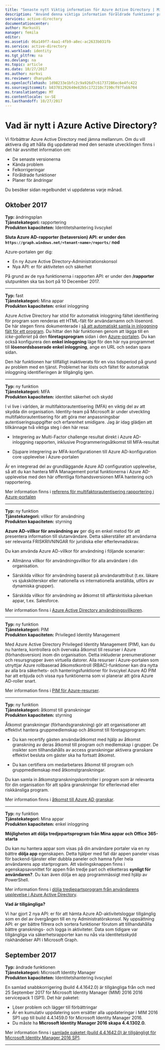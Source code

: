 ```yaml
---
title: "Senaste nytt Viktig information för Azure Active Directory | Microsoft Docs"
description: "Använd denna viktiga information föråldrade funktioner programfel korrigeringar, om du vill hålla kontakten med de senaste versionerna kända problem och planerar för ändringar i Azure Active Directory (AD Azure)."
services: active-directory
documentationcenter: 
author: MarkusVi
manager: femila
editor: 
ms.assetid: 06a149f7-4aa1-4fb9-a8ec-ac2633b031fb
ms.service: active-directory
ms.workload: identity
ms.tgt_pltfrm: na
ms.devlang: na
ms.topic: article
ms.date: 10/27/2017
ms.author: markvi
ms.reviewer: dhanyahk
ms.openlocfilehash: 1d98233e1bfc2c9a926d7c61737286ec6e4fc422
ms.sourcegitcommit: b83781292640e82b5c172210c7190cf97fabb704
ms.translationtype: MT
ms.contentlocale: sv-SE
ms.lasthandoff: 10/27/2017
---
```

# <a name="whats-new-in-azure-active-directory"></a>Vad är nytt i Azure Active Directory?

Vi förbättrar Azure Active Directory med jämna mellanrum. Om du vill aktivera dig att hålla dig uppdaterad med den senaste utvecklingen finns i det här avsnittet information om:

-   De senaste versionerna 
-   Kända problem 
-   Felkorrigeringar 
-   Föråldrade funktioner 
-   Planer för ändringar 

Du besöker sidan regelbundet vi uppdateras varje månad.


## <a name="october-2017"></a>Oktober 2017

**Typ:** ändringsplan  
**Tjänstekategori:** rapportering  
**Produkten kapaciteten:** Identitetshantering livscykel  


**Sluta Azure AD-rapporter (betaversion) API: er under den `https://graph.windows.net/<tenant-name>/reports/` nod**

Azure-portalen ger dig:

- En ny Azure Active Directory-Administrationskonsol 
- Nya API: er för aktiviteten och säkerhet
 
På grund av de nya funktionerna i rapporten API: er under den **/rapporter** slutpunkten ska tas bort på 10 December 2017. 

---

**Typ:** fast   
**Tjänstekategori:** Mina appar  
**Produkten kapaciteten:** enkel inloggning  


Azure Active Directory har stöd för automatisk inloggning fältet identifiering för program som renderas ett HTML-fält för användarnamn och lösenord.  De här stegen finns dokumenterade i [så att automatiskt samla in inloggning fält för ett program](application-config-sso-problem-configure-password-sso-non-gallery.md#how-to-manually-capture-sign-in-fields-for-an-application). Du hittar den här funktionen genom att lägga till en *icke-galleriet* på den **företagsprogram** sidan i den [Azure-portalen](http://aad.portal.azure.com). Du kan också konfigurera den **enkel inloggning** läge för den här nya programmet till **lösenordsbaserade enkel inloggning**, ange en URL och sedan spara sidan.
 
Den här funktionen har tillfälligt inaktiverats för en viss tidsperiod på grund av problem med en tjänst. Problemet har lösts och fältet för automatisk inloggning identifieringen är tillgänglig igen.

---

**Typ:** ny funktion  
**Tjänstekategori:** MFA  
**Produkten kapaciteten:** identitet säkerhet och skydd  


I vi live i världen, är multifaktorautentisering (MFA) en viktig del av att skydda din organisation. Identity-team på Microsoft är under utveckling multifaktorautentisering för att göra mer anpassningsbar autentiseringsuppgifter och erfarenhet smidigare. Jag är idag glädjen att tillkännage två viktiga steg i den här resa: 

- Integrering av Multi-Factor challenge resultat direkt i Azure AD-inloggning rapporten, inklusive Programmeringsåtkomst till MFA-resultat

- Djupare integrering av MFA-konfigurationen till Azure AD-konfiguration core upplevelse i Azure-portalen

Är en integrerad del av grundläggande Azure AD configuration upplevelse, så att du kan hantera MFA Management portal funktionerna i Azure AD-upplevelse med den här offentliga förhandsversionen MFA hantering och rapportering.

Mer information finns i [referens för multifaktorautentisering rapportering i Azure-portalen](active-directory-reporting-activity-sign-ins-mfa.md) 


---
**Typ:** ny funktion  
**Tjänstekategori:** villkor för användning  
**Produkten kapaciteten:** styrning  


**Azure AD-villkor för användning av** ger dig en enkel metod för att presentera information till slutanvändare. Detta säkerställer att användarna ser relevanta FRISKRIVNINGAR för juridiska eller efterlevnadskrav.

Du kan använda Azure AD-villkor för användning i följande scenarier:

- Allmänna villkor för användningsvillkor för alla användare i din organisation. 

- Särskilda villkor för användning baserat på användarattribut (t.ex. läkare vs sjuksköterskor eller nationella vs internationella anställda, utförs av dynamiska grupper). 

- Särskilda villkor för användning av åtkomst till affärskritiska påverkan appar, t.ex. Salesforce.

Mer information finns i [Azure Active Directory användningsvillkoren](active-directory-tou.md).


---
**Typ:** ny funktion  
**Tjänstekategori:** PIM  
**Produkten kapaciteten:** Privileged Identity Management  


Med Azure Active Directory Privileged Identity Management (PIM), kan du nu hantera, kontrollera och övervaka åtkomst till resurser i Azure (förhandsversion) inom din organisation. Detta inkluderar prenumerationer och resursgrupper även virtuella datorer. Alla resurser i Azure-portalen som utnyttjar Azure rollbaserad åtkomstkontroll (RBAC)-funktioner kan dra nytta av alla bra säkerhets- och hanteringsfunktioner för livscykel Azure AD PIM har att erbjuda och vissa nya funktionerna som vi planerar att göra Azure AD-roller snart.

Mer information finns i [PIM för Azure-resurser](privileged-identity-management/azure-pim-resource-rbac.md).


---
**Typ:** ny funktion  
**Tjänstekategori:** åtkomst till granskningar  
**Produkten kapaciteten:** styrning  


Åtkomst granskningar (förhandsgranskning) gör att organisationer att effektivt hantera gruppmedlemskap och åtkomst till företagsprogram: 

- Du kan recertify gästen användaråtkomst med hjälp av åtkomst granskning av deras åtkomst till program och medlemskap i grupper. De insikter som tillhandahålls av access granskningar aktivera granskare effektivt besluta om gäster ska ha fortsatt åtkomst.

- Du kan certifiera om medarbetares åtkomst till program och gruppmedlemskap med åtkomstgranskningar.

Du kan samla in åtkomstgranskningskontroller i program som är relevanta för din organisation för att spåra granskningar för efterlevnad eller riskkänsliga program.

Mer information finns i [åtkomst till Azure AD granskar](active-directory-azure-ad-controls-access-reviews-overview.md).


---
**Typ:** ny funktion  
**Tjänstekategori:** Mina appar  
**Produkten kapaciteten:** enkel inloggning  


**Möjligheten att dölja tredjepartsprogram från Mina appar och Office 365-starta**

Du kan nu hantera appar som visas på din användare portaler via en ny bättre **dölja app** egenskapen. Detta hjälper med fall där appen paneler visas för backend-tjänster eller dubbla paneler och hamna fyller hela användarens app startprogram. Att växlingsknappen finns i egenskapsavsnittet för appen från tredje part och etiketteras **synligt för användaren?**. Du kan även dölja en app programmässigt med hjälp av PowerShell. 

Mer information finns i [dölja tredjepartsprogram från användarens upplevelse i Azure Active Directory](active-directory-coreapps-hide-third-party-app.md). 


**Vad är tillgängliga?**

 Vi har gjort 2 nya API: er för att hämta Azure AD-aktivitetsloggar tillgänglig som en del av övergången till en ny Administratörskonsol. Ny uppsättning API: er ger bättre filtrera och sortera funktioner förutom att tillhandahålla bättre gransknings- och logga in aktiviteter. Data som tidigare var tillgängliga via säkerhetsrapporter kan nu nås via identitetsskydd riskhändelser API i Microsoft Graph.


## <a name="september-2017"></a>September 2017

**Typ:** ändrade funktionen  
**Tjänstekategori:** Microsoft Identity Manager  
**Produkten kapaciteten:** Identitetshantering livscykel  


En samlad snabbkorrigering (build 4.4.1642.0) är tillgängliga från och med 25 September 2017 för Microsoft Identity Manager (MIM) 2016 2016 servicepack 1 (SP1). Det här paketet:

- Löser problem och lägger till förbättringar
- Är en kumulativ uppdatering som ersätter alla uppdateringar i MIM 2016 SP1 upp till build 4.4.1459.0 för Microsoft Identity Manager 2016. 
- Du måste ha **Microsoft Identity Manager 2016 skapa 4.4.1302.0.** 

Mer information finns i [samlade paketet (build 4.4.1642.0) är tillgängligt för Microsoft Identity Manager 2016 SP1](https://support.microsoft.com/en-us/help/4021562). 

---